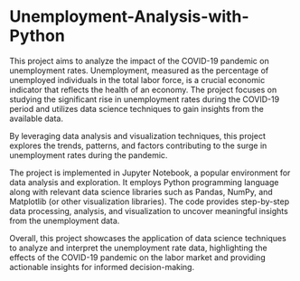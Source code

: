 # Unemployment-Analysis-with-Python
This project aims to analyze the impact of the COVID-19 pandemic on unemployment rates. Unemployment, measured as the percentage of unemployed individuals in the total labor force, is a crucial economic indicator that reflects the health of an economy. The project focuses on studying the significant rise in unemployment rates during the COVID-19 period and utilizes data science techniques to gain insights from the available data.

By leveraging data analysis and visualization techniques, this project explores the trends, patterns, and factors contributing to the surge in unemployment rates during the pandemic.

The project is implemented in Jupyter Notebook, a popular environment for data analysis and exploration. It employs Python programming language along with relevant data science libraries such as Pandas, NumPy, and Matplotlib (or other visualization libraries). The code provides step-by-step data processing, analysis, and visualization to uncover meaningful insights from the unemployment data.

Overall, this project showcases the application of data science techniques to analyze and interpret the unemployment rate data, highlighting the effects of the COVID-19 pandemic on the labor market and providing actionable insights for informed decision-making.
